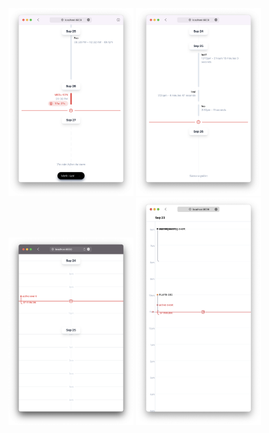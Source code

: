 <img src="Screenshot 2023-09-26 at 9.17.28 AM.png" style="width:200px">
<img src="Screenshot 2023-09-25 at 10.33.28 AM.png" style="width:200px">
<img src="Screenshot 2023-09-24 at 10.23.30 PM.png" style="width:200px">
<img src="Screenshot 2023-09-23 at 11.14.41 AM.png" style="width:200px">
